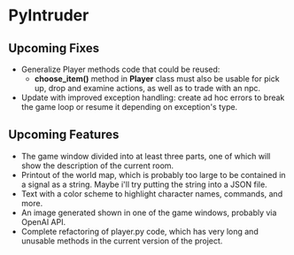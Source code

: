 # PyIntruder

## Upcoming Fixes

- Generalize Player methods code that could be reused:
     - **choose_item()** method in **Player** class must also be usable for pick up, drop and examine actions, as well as to trade with an npc.
- Update with improved exception handling: create ad hoc errors to break the game loop or resume it depending on exception's type.

## Upcoming Features

- The game window divided into at least three parts, one of which will show the description of the current room.
- Printout of the world map, which is probably too large to be contained in a signal as a string. Maybe i'll try putting the string into a JSON file.
- Text with a color scheme to highlight character names, commands, and more.
- An image generated shown in one of the game windows, probably via OpenAI API.
- Complete refactoring of player.py code, which has very long and unusable methods in the current version of the project.

